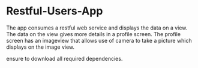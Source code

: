 # Restful-Users-App
The app consumes a restful web service and displays the data on a view. 
The data on the view gives more details in a profile screen. 
The profile screen has an imageview that allows use of camera to take a picture
which displays on the image view. 

ensure to download all required dependencies. 
